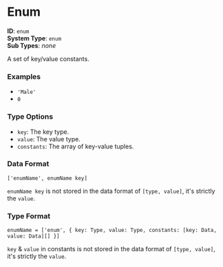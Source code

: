 # Enum

**ID**: `enum`  
**System Type**: `enum`  
**Sub Types**: *none*

A set of key/value constants.

### Examples

- `'Male'`
- `0`

### Type Options

- `key`: The key type.
- `value`: The value type.
- `constants`: The array of key-value tuples.

### Data Format

```
['enumName', enumName key]
```

`enumName key` is not stored in the data format of `[type, value]`, it's strictly the `value`.

### Type Format

```
enumName = ['enum', { key: Type, value: Type, constants: [key: Data, value: Data][] }]
```

`key` & `value` in constants is not stored in the data format of `[type, value]`, it's strictly the `value`.

